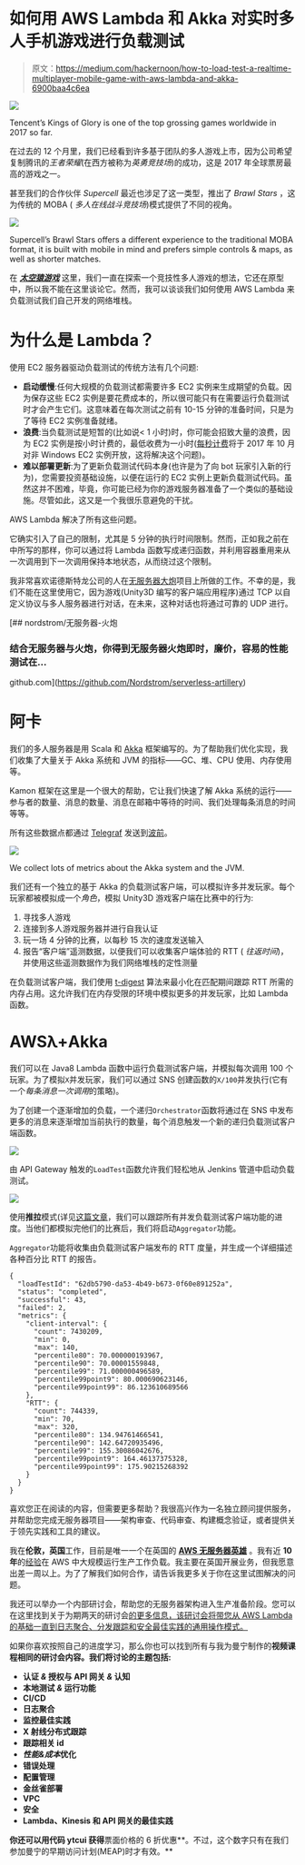 # 如何用 AWS Lambda 和 Akka 对实时多人手机游戏进行负载测试

> 原文：<https://medium.com/hackernoon/how-to-load-test-a-realtime-multiplayer-mobile-game-with-aws-lambda-and-akka-6900baa4c6ea>

![](img/40bff4ad523a1847065afeb51ec7692b.png)

Tencent’s Kings of Glory is one of the top grossing games worldwide in 2017 so far.

在过去的 12 个月里，我们已经看到许多基于团队的多人游戏上市，因为公司希望复制腾讯的*王者荣耀*(在西方被称为*英勇竞技场*)的成功，这是 2017 年全球票房最高的游戏之一。

甚至我们的合作伙伴 *Supercell* 最近也涉足了这一类型，推出了 *Brawl Stars* ，这为传统的 MOBA ( *多人在线战斗竞技场*)模式提供了不同的视角。

![](img/c8c1566449c10188714318ff6141aa4b.png)

Supercell’s Brawl Stars offers a different experience to the traditional MOBA format, it is built with mobile in mind and prefers simple controls & maps, as well as shorter matches.

在 [***太空猿游戏***](http://spaceapegames.com) 这里，我们一直在探索一个竞技性多人游戏的想法，它还在原型中，所以我不能在这里谈论它。然而，我可以谈谈我们如何使用 AWS Lambda 来负载测试我们自己开发的网络堆栈。

# 为什么是 Lambda？

使用 EC2 服务器驱动负载测试的传统方法有几个问题:

*   **启动缓慢**:任何大规模的负载测试都需要许多 EC2 实例来生成期望的负载。因为保存这些 EC2 实例是要花费成本的，所以很可能只有在需要运行负载测试时才会产生它们。这意味着在每次测试之前有 10-15 分钟的准备时间，只是为了等待 EC2 实例准备就绪。
*   **浪费**:当负载测试是短暂的(比如说< 1 小时)时，你可能会招致大量的浪费，因为 EC2 实例是按小时计费的，最低收费为一小时([每秒计费](https://aws.amazon.com/blogs/aws/new-per-second-billing-for-ec2-instances-and-ebs-volumes/)将于 2017 年 10 月对非 Windows EC2 实例开放，这将解决这个问题)。
*   **难以部署更新**:为了更新负载测试代码本身(也许是为了向 bot 玩家引入新的行为)，您需要投资基础设施，以便在运行的 EC2 实例上更新负载测试代码。虽然这并不困难，毕竟，你可能已经为你的游戏服务器准备了一个类似的基础设施。尽管如此，这又是一个我很乐意避免的干扰。

AWS Lambda 解决了所有这些问题。

它确实引入了自己的限制，尤其是 5 分钟的执行时间限制。然而，正如我之前在中所写的那样，你可以通过将 Lambda 函数写成递归函数，并利用容器重用来从一次调用到下一次调用保持本地状态，从而绕过这个限制。

我非常喜欢诺德斯特龙公司的人在[无服务器大炮](https://github.com/Nordstrom/serverless-artillery)项目上所做的工作。不幸的是，我们不能在这里使用它，因为游戏(Unity3D 编写的客户端应用程序)通过 TCP 以自定义协议与多人服务器进行对话，在未来，这种对话也将通过可靠的 UDP 进行。

[](https://github.com/Nordstrom/serverless-artillery) [## nordstrom/无服务器-火炮

### 结合无服务器与火炮，你得到无服务器火炮即时，廉价，容易的性能测试在…

github.com](https://github.com/Nordstrom/serverless-artillery) 

# 阿卡

我们的多人服务器是用 Scala 和 [Akka](https://akka.io/) 框架编写的。为了帮助我们优化实现，我们收集了大量关于 Akka 系统和 JVM 的指标——GC、堆、CPU 使用、内存使用等。

Kamon 框架在这里是一个很大的帮助，它让我们快速了解 Akka 系统的运行——参与者的数量、消息的数量、消息在邮箱中等待的时间、我们处理每条消息的时间等等。

所有这些数据点都通过 [Telegraf](https://github.com/influxdata/telegraf) 发送到[波前](https://www.wavefront.com/)。

![](img/ec2a995a32639971b9e35a94202b965f.png)

We collect lots of metrics about the Akka system and the JVM.

我们还有一个独立的基于 Akka 的负载测试客户端，可以模拟许多并发玩家。每个玩家都被模拟成一个*角色*，模拟 Unity3D 游戏客户端在比赛中的行为:

1.  寻找多人游戏
2.  连接到多人游戏服务器并进行自我认证
3.  玩一场 4 分钟的比赛，以每秒 15 次的速度发送输入
4.  报告“客户端”遥测数据，以便我们可以收集客户端体验的 RTT ( *往返时间*)，并使用这些遥测数据作为我们网络堆栈的定性测量

在负载测试客户端，我们使用 [t-digest](https://github.com/tdunning/t-digest) 算法来最小化在匹配期间跟踪 RTT 所需的内存占用。这允许我们在内存受限的环境中模拟更多的并发玩家，比如 Lambda 函数。

# AWSλ+Akka

我们可以在 Java8 Lambda 函数中运行负载测试客户端，并模拟每次调用 100 个玩家。为了模拟`X`并发玩家，我们可以通过 SNS 创建函数的`X/100`并发执行(它有一个*每条消息一次调用*的策略)。

为了创建一个逐渐增加的负载，一个递归`Orchestrator`函数将通过在 SNS 中发布更多的消息来逐渐增加当前执行的数量，每个消息触发一个新的递归负载测试客户端函数。

![](img/1753f60a2daaabf3f413075c8bbe89f1.png)

由 API Gateway 触发的`LoadTest`函数允许我们轻松地从 Jenkins 管道中启动负载测试。

![](img/798dbd800fa5c7680695b1c13c7b6ad7.png)

使用**推拉**模式(详见[这篇文章](https://hackernoon.com/applying-the-pub-sub-and-push-pull-messaging-patterns-with-aws-lambda-73d5ee346faa)，我们可以跟踪所有并发负载测试客户端功能的进度。当他们都模拟完他们的比赛后，我们将启动`Aggregator`功能。

`Aggregator`功能将收集由负载测试客户端发布的 RTT 度量，并生成一个详细描述各种百分比 RTT 的报告。

```
{
  "loadTestId": "62db5790-da53-4b49-b673-0f60e891252a",
  "status": "completed",
  "successful": 43,
  "failed": 2,
  "metrics": {    
    "client-interval": {      
      "count": 7430209,
      "min": 0,
      "max": 140,
      "percentile80": 70.000000193967,
      "percentile90": 70.00001559848,
      "percentile99": 71.000000496589,
      "percentile99point9": 80.000690623146,
      "percentile99point99": 86.123610689566
    },    
    "RTT": {      
      "count": 744339,
      "min": 70,
      "max": 320,
      "percentile80": 134.94761466541,
      "percentile90": 142.64720935496,
      "percentile99": 155.30086042676,
      "percentile99point9": 164.46137375328,
      "percentile99point99": 175.90215268392
    }
  }
}
```

喜欢您正在阅读的内容，但需要更多帮助？我很高兴作为一名独立顾问提供服务，并帮助您完成无服务器项目——架构审查、代码审查、构建概念验证，或者提供关于领先实践和工具的建议。

我在**伦敦，英国**工作，目前是唯一一个在英国的 [**AWS 无服务器英雄**](https://aws.amazon.com/developer/community/heroes/yan-cui/) 。我有近 **10 年**的[经验](https://www.linkedin.com/in/theburningmonk/)在 AWS 中大规模运行生产工作负载。我主要在英国开展业务，但我愿意出差一周以上。为了了解我们如何合作，请告诉我更多关于你在这里试图解决的问题。

我还可以举办一个内部研讨会，帮助您的无服务器架构进入生产准备阶段。您可以在这里找到关于为期两天的研讨会[的更多信息，该研讨会将带您从 AWS Lambda 的基础一直到日志聚合、分发跟踪和安全最佳实践的通用操作模式。](https://theburningmonk.com/workshops/)

如果你喜欢按照自己的进度学习，那么你也可以找到所有与我为曼宁制作的[](https://bit.ly/production-ready-serverless)**视频课程相同的研讨会内容。我们将讨论的主题包括:**

*   **认证 *&* 授权与 API 网关 *&* 认知**
*   **本地测试 *&* 运行功能**
*   **CI/CD**
*   **日志聚合**
*   **监控最佳实践**
*   **X 射线分布式跟踪**
*   **跟踪相关 id**
*   ***性能&成本*优化**
*   **错误处理**
*   **配置管理**
*   **金丝雀部署**
*   **VPC**
*   **安全**
*   **Lambda、Kinesis 和 API 网关的最佳实践**

**你还可以用代码 **ytcui** 获得**票面价格的 6 折优惠**。不过，这个数字只有在我们参加曼宁的早期访问计划(MEAP)时才有效。**